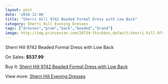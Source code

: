 ```yaml
---
layout: post
date: '2016-12-06'
title: "Sherri Hill 9742 Beaded Formal Dress with Low Back"
category: Sherri Hill Evening Dresses
tags: ["dresses","prom","back","beaded","brand"]
image: http://img.princessan.com/28734-thickbox_default/sherri-hill-9742-beaded-formal-dress-with-low-back.jpg
---
```

Sherri Hill 9742 Beaded Formal Dress with Low Back

On Sales: **$537.99**
<a href="https://www.princessan.com/en/13106-sherri-hill-9742-beaded-formal-dress-with-low-back.html"><amp-img layout="responsive" width="600" height="600" src="//img.princessan.com/28734-thickbox_default/sherri-hill-9742-beaded-formal-dress-with-low-back.jpg" alt="Sherri Hill 9742 Beaded Formal Dress with Low Back 0" /></a>
<a href="https://www.princessan.com/en/13106-sherri-hill-9742-beaded-formal-dress-with-low-back.html"><amp-img layout="responsive" width="600" height="600" src="//img.princessan.com/28735-thickbox_default/sherri-hill-9742-beaded-formal-dress-with-low-back.jpg" alt="Sherri Hill 9742 Beaded Formal Dress with Low Back 1" /></a>
<a href="https://www.princessan.com/en/13106-sherri-hill-9742-beaded-formal-dress-with-low-back.html"><amp-img layout="responsive" width="600" height="600" src="//img.princessan.com/28736-thickbox_default/sherri-hill-9742-beaded-formal-dress-with-low-back.jpg" alt="Sherri Hill 9742 Beaded Formal Dress with Low Back 2" /></a>

Buy it: [Sherri Hill 9742 Beaded Formal Dress with Low Back](https://www.princessan.com/en/13106-sherri-hill-9742-beaded-formal-dress-with-low-back.html "Sherri Hill 9742 Beaded Formal Dress with Low Back")

View more: [Sherri Hill Evening Dresses](https://www.princessan.com/en/95- "Sherri Hill Evening Dresses")
